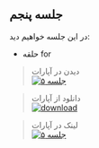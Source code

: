 ## جلسه پنجم
در این جلسه خواهیم دید:

* حلقه for


> دیدن در آپارات  
[![جلسه ۵](https://www.aparat.com/public/public/images/logo/v2/aparat_logo_fa_color_black_275x100.png)](https://www.aparat.com/video/video/embed/videohash/n2fF5/vt/frame)  




> دانلود از آپارات  
[![download](https://www.aparat.com/public/public/images/logo/v2/aparat_logo_fa_color_black_275x100.png)](http://g1.asset.aparat.com//flv_video_new/4925/1681177116410a4c732f4f4ac4bebf9914774420-1080p.mp4)


> لینک در آپارات  
[![جلسه ۵](https://www.aparat.com/public/public/images/logo/v2/aparat_logo_fa_color_black_275x100.png)](https://www.aparat.com/v/n2fF5) 

